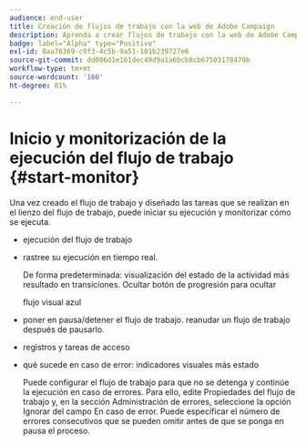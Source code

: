 ```yaml
---
audience: end-user
title: Creación de flujos de trabajo con la web de Adobe Campaign
description: Aprenda a crear flujos de trabajo con la web de Adobe Campaign
badge: label="Alpha" type="Positive"
exl-id: 8aa76369-c9f3-4c5b-9a51-101b239727e6
source-git-commit: dd006d1e161dec49d9a1a6bcb8cb67503178479b
workflow-type: tm+mt
source-wordcount: '160'
ht-degree: 81%

---
```


# Inicio y monitorización de la ejecución del flujo de trabajo {#start-monitor}

Una vez creado el flujo de trabajo y diseñado las tareas que se realizan en el lienzo del flujo de trabajo, puede iniciar su ejecución y monitorizar cómo se ejecuta.

* ejecución del flujo de trabajo

* rastree su ejecución en tiempo real.

   De forma predeterminada: visualización del estado de la actividad más resultado en transiciones. Ocultar botón de progresión para ocultar

   flujo visual azul

* poner en pausa/detener el flujo de trabajo. reanudar un flujo de trabajo después de pausarlo.

* registros y tareas de acceso

* qué sucede en caso de error: indicadores visuales más estado

   <!--to reformulate-->Puede configurar el flujo de trabajo para que no se detenga y continúe la ejecución en caso de errores. Para ello, edite Propiedades del flujo de trabajo y, en la sección Administración de errores, seleccione la opción Ignorar del campo En caso de error. Puede especificar el número de errores consecutivos que se pueden omitir antes de que se ponga en pausa el proceso.